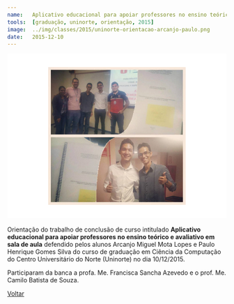 ```yaml
---
name:  	Aplicativo educacional para apoiar professores no ensino teórico e avaliativo em sala de aula
tools: 	[graduação, uninorte, orientação, 2015]
image: 	../img/classes/2015/uninorte-orientacao-arcanjo-paulo.png
date: 	2015-12-10
---
```


![](../img/classes/2015/uninorte-orientacao-arcanjo-paulo.png)

Orientação do trabalho de conclusão de curso intitulado **Aplicativo educacional para apoiar professores no ensino teórico e avaliativo em sala de aula** defendido pelos alunos Arcanjo Miguel Mota Lopes e Paulo Henrique Gomes Silva do curso de graduação em Ciência da Computação do Centro Universitário do Norte (Uninorte) no dia 10/12/2015. 

Participaram da banca a profa. Me. Francisca Sancha Azevedo e o prof. Me. Camilo Batista de Souza. 

<p class="text-center">
	<a class="btn btn-outline-primary mt-1" href="{{ site.baseurl }}/classes/">Voltar</a>
</p>